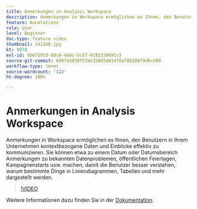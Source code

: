 ```yaml
---
title: Anmerkungen in Analysis Workspace
description: Anmerkungen in Workspace ermöglichen es Ihnen, den Benutzern in Ihrem Unternehmen kontextbezogene Daten und Einblicke effektiv zu kommunizieren. Sie können etwa zu einem Datum oder Datumsbereich Anmerkungen zu bekannten Datenproblemen, öffentlichen Feiertagen, Kampagnenstarts usw. machen, damit die Benutzer besser verstehen, warum bestimmte Dinge in Liniendiagrammen, Tabellen und mehr dargestellt werden.
feature: Annotations
role: User
level: Beginner
doc-type: feature video
thumbnail: 341266.jpg
kt: 9978
exl-id: 9b67b953-80c0-4a0c-bc57-8183338691c5
source-git-commit: 6997a3939f53de32605d814f0a788288f9d6cb90
workflow-type: tm+mt
source-wordcount: '122'
ht-degree: 100%

---
```


# Anmerkungen in Analysis Workspace

Anmerkungen in Workspace ermöglichen es Ihnen, den Benutzern in Ihrem Unternehmen kontextbezogene Daten und Einblicke effektiv zu kommunizieren. Sie können etwa zu einem Datum oder Datumsbereich Anmerkungen zu bekannten Datenproblemen, öffentlichen Feiertagen, Kampagnenstarts usw. machen, damit die Benutzer besser verstehen, warum bestimmte Dinge in Liniendiagrammen, Tabellen und mehr dargestellt werden.

>[!VIDEO](https://video.tv.adobe.com/v/341266/?quality=12&learn=on)

Weitere Informationen dazu finden Sie in der [Dokumentation](https://experienceleague.adobe.com/docs/analytics/analyze/analysis-workspace/components/annotations/overview.html?lang=de).
